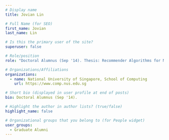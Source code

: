 ```yaml
---
# Display name
title: Jovian Lin

# Full Name (for SEO) 
first_name: Jovian
last_name: Lin

# Is this the primary user of the site?
superuser: false

# Role/position
role: "Doctoral Alumnus (Sep '14). Thesis: Recommender Algorithms for Mobile Applications."

# Organizations/Affiliations
organizations:
  - name: National University of Singapore, School of Computing
    url: https://www.comp.nus.edu.sg

# Short bio (displayed in user profile at end of posts)
bio: Doctoral Alumnus (Sep '14). 

# Highlight the author in author lists? (true/false)
highlight_name: false

# Organizational groups that you belong to (for People widget)
user_groups:
  - Graduate Alumni
---
```

